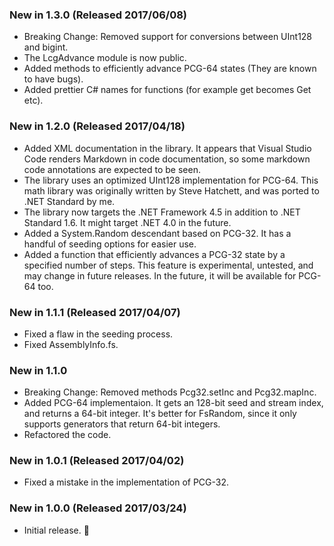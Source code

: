 ### New in 1.3.0 (Released 2017/06/08)
* Breaking Change: Removed support for conversions between UInt128 and bigint.
* The LcgAdvance module is now public.
* Added methods to efficiently advance PCG-64 states (They are known to have bugs).
* Added prettier C# names for functions (for example get becomes Get etc).

### New in 1.2.0 (Released 2017/04/18)
* Added XML documentation in the library. It appears that Visual Studio Code renders Markdown in code documentation, so some markdown code annotations are expected to be seen.
* The library uses an optimized UInt128 implementation for PCG-64. This math library was originally written by Steve Hatchett, and was ported to .NET Standard by me.
* The library now targets the .NET Framework 4.5 in addition to .NET Standard 1.6. It might target .NET 4.0 in the future.
* Added a System.Random descendant based on PCG-32. It has a handful of seeding options for easier use.
* Added a function that efficiently advances a PCG-32 state by a specified number of steps. This feature is experimental, untested, and may change in future releases. In the future, it will be available for PCG-64 too.

### New in 1.1.1 (Released 2017/04/07)
* Fixed a flaw in the seeding process.
* Fixed AssemblyInfo.fs.

### New in 1.1.0
* Breaking Change: Removed methods Pcg32.setInc and Pcg32.mapInc.
* Added PCG-64 implementaion. It gets an 128-bit seed and stream index, and returns a 64-bit integer. It's better for FsRandom, since it only supports generators that return 64-bit integers.
* Refactored the code.

### New in 1.0.1 (Released 2017/04/02)
* Fixed a mistake in the implementation of PCG-32.

### New in 1.0.0 (Released 2017/03/24)
* Initial release. 🎉